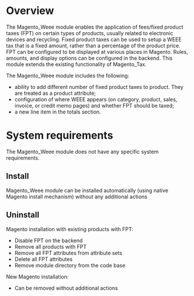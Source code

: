 # Overview
The Magento_Weee module enables the application of fees/fixed product taxes (FPT) on certain types of products, usually related to electronic devices and recycling.
Fixed product taxes can be used to setup a WEEE tax that is a fixed amount, rather than a percentage of the product price. FPT can be configured to be displayed at various places in Magento. Rules, amounts, and display options can be configured in the backend. This module extends the existing functionality of Magento_Tax.

The Magento_Weee module includes the following:

* ability to add different number of fixed product taxes to product. They are treated as a product attribute;
* configuration of where WEEE appears (on category, product, sales, invoice, or credit memo pages) and whether FPT should be taxed;
* a new line item in the totals section.

# System requirements
The Magento_Weee module does not have any specific system requirements.

## Install
Magento_Weee module can be installed automatically (using native Magento install mechanism) without any additional actions

## Uninstall
Magento installation with existing products with FPT:
* Disable FPT on the backend
* Remove all products with FPT
* Remove all FPT attributes from attribute sets
* Delete all FPT attributes
* Remove module directory from the code base

New Magento installation:
* Can be removed without additional actions
